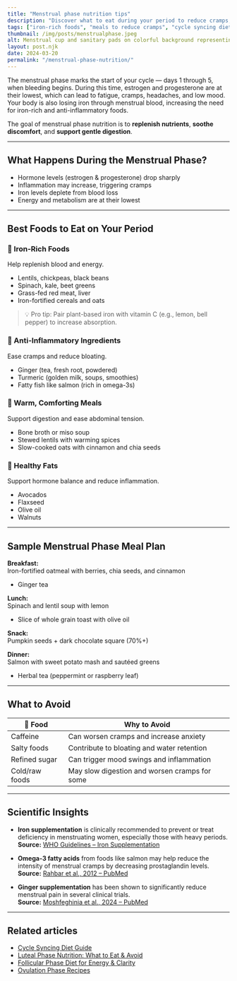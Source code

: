 ```yaml
---
title: "Menstrual phase nutrition tips"
description: "Discover what to eat during your period to reduce cramps, boost energy, and replenish iron. Includes hormone-friendly meals and anti-inflammatory foods."
tags: ["iron-rich foods", "meals to reduce cramps", "cycle syncing diet", "menstrual phase"]
thumbnail: /img/posts/menstrualphase.jpeg
alt: Menstrual cup and sanitary pads on colorful background representing period care
layout: post.njk
date: 2024-03-20
permalink: "/menstrual-phase-nutrition/"
---
```


The menstrual phase marks the start of your cycle — days 1 through 5, when bleeding begins. During this time, estrogen and progesterone are at their lowest, which can lead to fatigue, cramps, headaches, and low mood. Your body is also losing iron through menstrual blood, increasing the need for iron-rich and anti-inflammatory foods.

The goal of menstrual phase nutrition is to **replenish nutrients**, **soothe discomfort**, and **support gentle digestion**.

---

## What Happens During the Menstrual Phase?

- Hormone levels (estrogen & progesterone) drop sharply  
- Inflammation may increase, triggering cramps  
- Iron levels deplete from blood loss  
- Energy and metabolism are at their lowest

---

## Best Foods to Eat on Your Period

### 🥩 Iron-Rich Foods
Help replenish blood and energy.

- Lentils, chickpeas, black beans  
- Spinach, kale, beet greens  
- Grass-fed red meat, liver  
- Iron-fortified cereals and oats

> 💡 Pro tip: Pair plant-based iron with vitamin C (e.g., lemon, bell pepper) to increase absorption.

### 🫚 Anti-Inflammatory Ingredients
Ease cramps and reduce bloating.

- Ginger (tea, fresh root, powdered)  
- Turmeric (golden milk, soups, smoothies)  
- Fatty fish like salmon (rich in omega-3s)

### 🍵 Warm, Comforting Meals
Support digestion and ease abdominal tension.

- Bone broth or miso soup  
- Stewed lentils with warming spices  
- Slow-cooked oats with cinnamon and chia seeds

### 🥑 Healthy Fats
Support hormone balance and reduce inflammation.

- Avocados  
- Flaxseed  
- Olive oil  
- Walnuts

---

## Sample Menstrual Phase Meal Plan

**Breakfast:**  
Iron-fortified oatmeal with berries, chia seeds, and cinnamon  
+ Ginger tea

**Lunch:**  
Spinach and lentil soup with lemon  
+ Slice of whole grain toast with olive oil

**Snack:**  
Pumpkin seeds + dark chocolate square (70%+)

**Dinner:**  
Salmon with sweet potato mash and sautéed greens  
+ Herbal tea (peppermint or raspberry leaf)

---

## What to Avoid

| 🚫 Food | Why to Avoid |
|--------|---------------|
| Caffeine | Can worsen cramps and increase anxiety |
| Salty foods | Contribute to bloating and water retention |
| Refined sugar | Can trigger mood swings and inflammation |
| Cold/raw foods | May slow digestion and worsen cramps for some |

---

## Scientific Insights

- **Iron supplementation** is clinically recommended to prevent or treat deficiency in menstruating women, especially those with heavy periods.  
  **Source:** [WHO Guidelines – Iron Supplementation](https://www.who.int/publications/i/item/9789240000124)

- **Omega-3 fatty acids** from foods like salmon may help reduce the intensity of menstrual cramps by decreasing prostaglandin levels.  
  **Source:** [Rahbar et al., 2012 – PubMed](https://www.sciencedirect.com/science/article/abs/pii/S0020729211006564)

- **Ginger supplementation** has been shown to significantly reduce menstrual pain in several clinical trials.  
**Source:** [Moshfeghinia et al., 2024 – PubMed](https://pubmed.ncbi.nlm.nih.gov/38770631/)

---

## Related articles

- [Cycle Syncing Diet Guide](/cycle-syncing-diet-guide)  
- [Luteal Phase Nutrition: What to Eat & Avoid](/luteal-phase-nutrition)  
- [Follicular Phase Diet for Energy & Clarity](/follicular-phase-diet)
- [Ovulation Phase Recipes](/ovulation-phase-recipes)